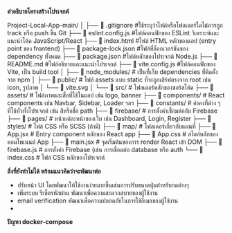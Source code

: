 **คำอธิบายโครงสร้างโปรเจกต์**

Project-Local-App-main/
│
├── 📄 .gitignore              #ใช้ระบุว่าไฟล์หรือโฟลเดอร์ใดไม่ควรถูก track หรือ push ขึ้น Git 
├── 📄 eslint.config.js        #ไฟล์คอนฟิกของ ESLint วิเคราะห์และแนะนำโค้ด JavaScript/React
├── 📄 index.html              #ไฟล์ HTML หลักของแอป (entry point ของ frontend)
├── 📄 package-lock.json       #ไฟล์ที่ล็อกเวอร์ชันของ dependency ทั้งหมด 
├── 📄 package.json            #ไฟล์หลักของโปรเจกต์ Node.js
├── 📄 README.md               #ไฟล์อธิบายและแนะนำโปรเจกต์
├── 📄 vite.config.js          #ไฟล์คอนฟิกของ Vite, เป็น build tool
│
├── 📁 node_modules/           # เป็นที่เก็บ dependencies ที่ติดตั้งจาก npm
│
├── 📁 public/                 # ไฟล์ assets แบบ static ที่จะถูกเสิร์ฟตรงจาก root เช่น icon, รูปภาพ
│   └── 📄 vite.svg
│
└── 📁 src/                    # โฟลเดอร์หลักของซอร์สโค้ด
    ├── 📁 assets/             # ไฟล์ภาพและสื่อที่ใช้ในแอป เช่น logo, banner
    ├── 📁 components/         # React components เช่น Navbar, Sidebar, Loader ฯลฯ
    ├── 📁 constants/          # ค่าคงที่ต่าง ๆ ที่ใช้ทั่วทั้งโปรเจกต์ เช่น สีหรือชื่อ path
    ├── 📁 firebase/           # การตั้งค่าเชื่อมต่อกับ Firebase
    ├── 📁 pages/              # หน้าแต่ละหน้าของเว็บ เช่น Dashboard, Login, Register
    ├── 📁 styles/             # ไฟล์ CSS หรือ SCSS (ถ้ามี)
    ├── 📁 map/                # โฟลเดอร์เกี่ยวกับแผนที่
    ├── 📄 App.jsx             # Entry component หลักของ React app
    ├── 📄 App.css             # สไตล์หลักของคอมโพเนนต์ App
    ├── 📄 main.jsx            # จุดเริ่มต้นของการ render React เข้า DOM
    ├── 📄 firebase.js         # การตั้งค่า Firebase (เช่น การเชื่อมต่อ database หรือ auth
    └── 📄 index.css           # ไฟล์ CSS หลักของโปรเจกต์


**สิ่งที่ยังทำไม่ได้ พร้อมแนวคิดว่าจะพัฒนาต่อ**
- ปรับหน้า UI                โดยพัฒนาให้ใช้งานง่ายมากขึ้นเช่นการปรับขนาดปุ่มสำหรับกดต่างๆ
- เพิ่มระบบ รีเซ็ตรหัสผ่าน        พัฒนาเพื่อความสะดวกสบายของผู้ใช้งาน
- email verification        พัฒนาเพื่อความปลอดภัยในการใช้อีเมลของผู้ใช้งาน
-



**ปัญหา docker-compose**



  
